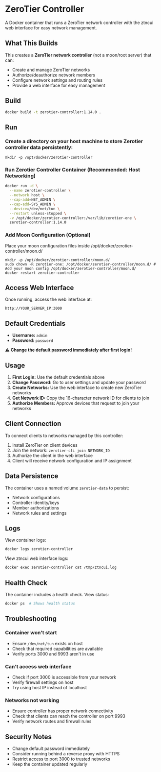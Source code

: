 # ZeroTier Controller

A Docker container that runs a ZeroTier network controller with the ztncui web interface for easy network management.

## What This Builds

This creates a **ZeroTier network controller** (not a moon/root server) that can:
- Create and manage ZeroTier networks
- Authorize/deauthorize network members
- Configure network settings and routing rules
- Provide a web interface for easy management

## Build

```bash
docker build -t zerotier-controller:1.14.0 .
```

## Run
### Create a directory on your host machine to store Zerotier controller data persistently:
```
mkdir -p /opt/docker/zerotier-controller 
```

### Run Zerotier Controller Container (Recommended: Host Networking)
```bash
docker run -d \
  --name zerotier-controller \
  --network host \
  --cap-add=NET_ADMIN \
  --cap-add=SYS_ADMIN \
  --device=/dev/net/tun \
  --restart unless-stopped \
  -v /opt/docker/zerotier-controller:/var/lib/zerotier-one \
  zerotier-controller:1.14.0
```

### Add Moon Configuration (Optional) 
Place your moon configuration files inside /opt/docker/zerotier-controller/moon.d/
```
mkdir -p /opt/docker/zerotier-controller/moon.d/
sudo chown -R zerotier-one: /opt/docker/zerotier-controller/moon.d/ # Add your moon config /opt/docker/zerotier-controller/moon.d/
docker restart zerotier-controller
```

## Access Web Interface

Once running, access the web interface at:
```
http://YOUR_SERVER_IP:3000
```

## Default Credentials

- **Username:** `admin`
- **Password:** `password`

⚠️ **Change the default password immediately after first login!**

## Usage

1. **First Login:** Use the default credentials above
2. **Change Password:** Go to user settings and update your password
3. **Create Networks:** Use the web interface to create new ZeroTier networks
4. **Get Network ID:** Copy the 16-character network ID for clients to join
5. **Authorize Members:** Approve devices that request to join your networks

## Client Connection

To connect clients to networks managed by this controller:

1. Install ZeroTier on client devices
2. Join the network: `zerotier-cli join NETWORK_ID`
3. Authorize the client in the web interface
4. Client will receive network configuration and IP assignment

## Data Persistence

The container uses a named volume `zerotier-data` to persist:
- Network configurations
- Controller identity/keys
- Member authorizations
- Network rules and settings

## Logs

View container logs:
```bash
docker logs zerotier-controller
```

View ztncui web interface logs:
```bash
docker exec zerotier-controller cat /tmp/ztncui.log
```

## Health Check

The container includes a health check. View status:
```bash
docker ps  # Shows health status
```

## Troubleshooting

### Container won't start
- Ensure `/dev/net/tun` exists on host
- Check that required capabilities are available
- Verify ports 3000 and 9993 aren't in use

### Can't access web interface
- Check if port 3000 is accessible from your network
- Verify firewall settings on host
- Try using host IP instead of localhost

### Networks not working
- Ensure controller has proper network connectivity
- Check that clients can reach the controller on port 9993
- Verify network routes and firewall rules

## Security Notes

- Change default password immediately
- Consider running behind a reverse proxy with HTTPS
- Restrict access to port 3000 to trusted networks
- Keep the container updated regularly
